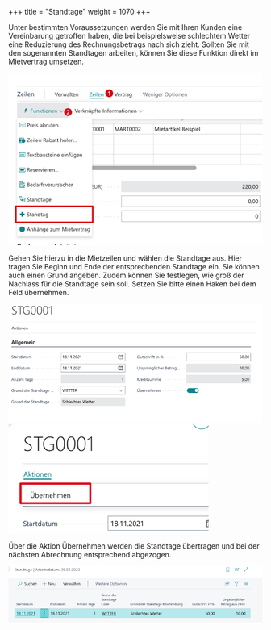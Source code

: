 +++
title = "Standtage"
weight = 1070
+++

Unter bestimmten Voraussetzungen werden Sie mit Ihren Kunden eine Vereinbarung getroffen haben, die bei beispielsweise schlechtem Wetter eine Reduzierung des Rechnungsbetrags nach sich zieht. Sollten Sie mit den sogenannten Standtagen arbeiten, können Sie diese Funktion direkt im Mietvertrag umsetzen.

![Standtage](/images/Standtag1_de.jpg)

Gehen Sie hierzu in die Mietzeilen und wählen die Standtage aus.
Hier tragen Sie Beginn und Ende der entsprechenden Standtage ein. Sie können auch einen Grund angeben. Zudem können Sie festlegen, wie groß der Nachlass für die Standtage sein soll. Setzen Sie bitte einen Haken bei dem Feld übernehmen.

![Standtage](/images/standtag2_de.jpg)
![Standtage](/images/standtag3_de.jpg)

Über die Aktion Übernehmen werden die Standtage übertragen und bei der nächsten Abrechnung entsprechend abgezogen.

![Standtage](/images/standtag4_de.jpg)